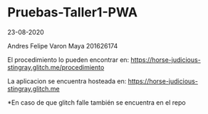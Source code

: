 # Pruebas-Taller1-PWA

23-08-2020

Andres Felipe Varon Maya 201626174

El procedimiento lo pueden encontrar en: https://horse-judicious-stingray.glitch.me/procedimiento

La aplicacion se encuentra hosteada en: https://horse-judicious-stingray.glitch.me

*En caso de que glitch falle también se encuentra en el repo
